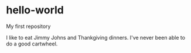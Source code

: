 # hello-world
My first repository 

I like to eat Jimmy Johns and Thankgiving dinners. 
I've never been able to do a good cartwheel. 
